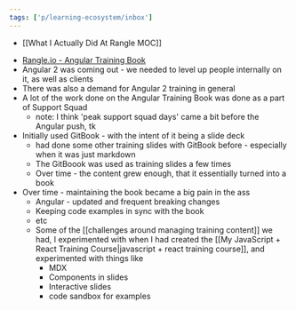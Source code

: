 ```yaml
---
tags: ['p/learning-ecosystem/inbox']
---
```


+ [[What I Actually Did At Rangle MOC]]


- [Rangle.io - Angular Training Book](https://angular-2-training-book.rangle.io/)
- Angular 2 was coming out - we needed to level up people internally on it, as well as clients
- There was also a demand for Angular 2 training in general
- A lot of the work done on the Angular Training Book was done as a part of Support Squad 
	- note: I think 'peak support squad days' came a bit before the Angular push, tk
- Initially used GitBook - with the intent of it being a slide deck
	- had done some other training slides with GitBook before - especially when it was just markdown
	- The GitBoook was used as training slides a few times
	- Over time - the content grew enough, that it essentially turned into a book 
- Over time - maintaining the book became a big pain in the ass
	- Angular - updated and frequent breaking changes
	- Keeping code examples in sync with the book
	- etc
	- Some of the [[challenges around managing training content]] we had, I experimented with when I had created the [[My JavaScript + React Training Course|javascript + react training course]], and experimented with things like
		- MDX
		- Components in slides
		- Interactive slides
		- code sandbox for examples